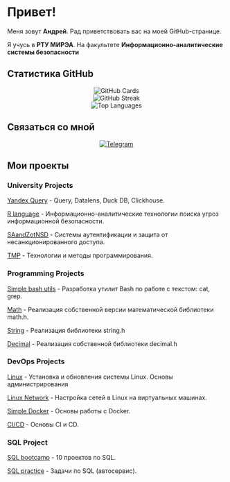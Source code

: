 # Привет!

Меня зовут **Андрей**. Рад приветствовать вас на моей GitHub-странице.

Я учусь в **РТУ МИРЭА**. На факультете **Информационно-аналитические системы безопасности**

## Статистика GitHub
<div align="center">
  <img src="https://github-profile-summary-cards.vercel.app/api/cards/profile-details?username=alexsndrovandrey1&theme=dark" alt="GitHub Cards"/>
</div>

<div align="center">
  <img src="https://github-readme-streak-stats.herokuapp.com/?user=alexsndrovandrey1&theme=dark" alt="GitHub Streak"/>
</div>

<div align="center">
  <img src="https://github-readme-stats.vercel.app/api/top-langs/?username=alexsndrovandrey1&layout=compact&theme=dark" alt="Top Languages" />
</div>

## Связаться со мной

<div align="center">
  <a href="https://t.me/leatrice21">
    <img src="https://img.shields.io/badge/Telegram-2CA5E0?style=for-the-badge&logo=telegram&logoColor=white" alt="Telegram" />
  </a>
</div>


## Мои проекты

### University Projects

[Yandex Query](https://github.com/alexsndrovandrey1/AI-ML-IST) - Query, Datalens, Duck DB, Clickhouse.

[R language](https://github.com/alexsndrovandrey1/R_7sem) - Информационно-аналитические технологии поиска угроз информационной безопасности.

[SAandZotNSD](https://github.com/alexsndrovandrey1/SAandZotNSD) - Системы аутентификации и защита от несанкционированного доступа.

[TMP](https://github.com/alexsndrovandrey1/TMP) - Технологии и методы программирования.


### Programming Projects

[Simple bash utils](https://github.com/alexsndrovandrey1/Simple_Bash) - Разработка утилит Bash по работе с текстом: cat, grep.

[Math](https://github.com/alexsndrovandrey1/math) - Реализация собственной версии математической библиотеки math.h.

[String](https://github.com/alexsndrovandrey1/String) - Реализация библиотеки string.h

[Decimal](https://github.com/alexsndrovandrey1/Decimal) - Реализация собственной библиотеки decimal.h

### DevOps Projects

[Linux](https://github.com/alexsndrovandrey1/Linux) - Установка и обновления системы Linux. Основы администрирования

[Linux Network](https://github.com/alexsndrovandrey1/LinuxNetwork) - Настройка сетей в Linux на виртуальных машинах.

[Simple Docker](https://github.com/alexsndrovandrey1/SimpleDocker) - Основы работы с Docker.

[CI/CD](https://github.com/alexsndrovandrey1/SimpleDocker) - Основы CI и CD.

### SQL Project

[SQL bootcamp](https://github.com/alexsndrovandrey1/SimpleDocker) - 10 проектов по SQL.

[SQL practice](https://github.com/alexsndrovandrey1/Orel_auto.git) - Задачи по SQL (автосервис).

